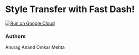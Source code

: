# Style Transfer with Fast Dash!


[![Run on Google Cloud](https://deploy.cloud.run/button.svg)](https://deploy.cloud.run)

### Authors
Anurag Anand
Omkar Mehta